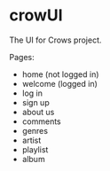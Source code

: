 # crowUI

The UI for Crows project. 

Pages:
- home (not logged in)
- welcome (logged in)
- log in
- sign up
- about us
- comments 
- genres
- artist
- playlist
- album
